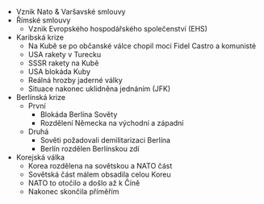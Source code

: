 - Vznik Nato & Varšavské smlouvy
- Římské smlouvy 
	- Vznik Evropského hospodářského společenství (EHS)
- Karibská krize
	- Na Kubě se po občanské válce chopil moci Fidel Castro a komunisté
	- USA rakety v Turecku
	- SSSR rakety na Kubě
	- USA blokáda Kuby
	- Reálná hrozby jaderné války
	- Situace nakonec uklidněna jednáním (JFK)
- Berlínská krize
	- První
		- Blokáda Berlína Sověty
		- Rozdělení Německa na východní a západní
	- Druhá
		- Sověti požadovali demilitarizaci Berlína
		- Berlín rozdělen Berlínskou zdí
- Korejská válka
	- Korea rozdělena na sovětskou a NATO část
	- Sovětská část málem obsadila celou Koreu
	- NATO to otočilo a došlo až k Číně
	- Nakonec skončila příměřím